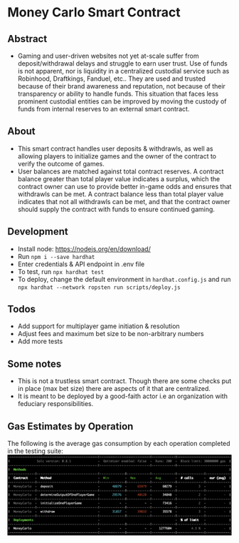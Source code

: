 # Money Carlo Smart Contract 
## Abstract
- Gaming and user-driven websites not yet at-scale suffer from deposit/withdrawal delays and struggle to earn user trust. Use of funds is not apparent, nor is liquidity in a centralized custodial service such as Robinhood, Draftkings, Fanduel, etc.. They are used and trusted because of their brand awareness and reputation, not because of their transparency or ability to handle funds. This situation that faces less prominent custodial entities can be improved by moving the custody of funds from internal reserves to an external smart contract.

## About
- This smart contract handles user deposits & withdrawls, as well as allowing players to initialize games and the owner of the contract to verify the outcome of games.
- User balances are matched against total contract reserves. A contract balance greater than total player value indicates a surplus, which the contract owner can use to provide better in-game odds and ensures that withdrawls can be met. A contract balance less than total player value indicates that not all withdrawls can be met, and that the contract owner should supply the contract with funds to ensure continued gaming.
## Development
- Install node: https://nodejs.org/en/download/
- Run `npm i --save hardhat`
- Enter credentials & API endpoint in .env file
- To test, run `npx hardhat test`
- To deploy, change the default environment in `hardhat.config.js` and run `npx hardhat --network ropsten run scripts/deploy.js`

## Todos
- Add support for multiplayer game initiation & resolution
- Adjust fees and maximum bet size to be non-arbitrary numbers
- Add more tests

## Some notes
- This is not a trustless smart contract. Though there are some checks put in place (max bet size) there are aspects of it that are centralized. 
- It is meant to be deployed by a good-faith actor i.e an organization with feduciary responsibilities.

## Gas Estimates by Operation
The following is the average gas consumption by each operation completed in the testing suite:
![alt text](./GasEstimates.png)